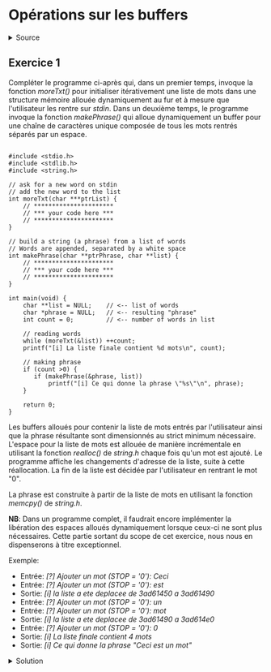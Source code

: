 # Opérations sur les buffers
<details>
<summary>Source</summary>
(...)
</details>

## Exercice 1
Compléter le programme ci-après qui, dans un premier temps, invoque la fonction _moreTxt()_ pour initialiser itérativement une liste de mots dans une structure mémoire allouée dynamiquement au fur et à mesure que l'utilisateur les rentre sur _stdin_. Dans un deuxième temps, le programme invoque la fonction _makePhrase()_ qui alloue dynamiquement un buffer pour une chaîne de caractères unique composée de tous les mots rentrés séparés par un espace.

~~~

#include <stdio.h>
#include <stdlib.h>
#include <string.h>

// ask for a new word on stdin
// add the new word to the list
int moreTxt(char ***ptrList) {
    // **********************
    // *** your code here ***
    // **********************
}

// build a string (a phrase) from a list of words
// Words are appended, separated by a white space
int makePhrase(char **ptrPhrase, char **list) {
    // **********************
    // *** your code here ***
    // **********************
}

int main(void) {
    char **list = NULL;    // <-- list of words
    char *phrase = NULL;   // <-- resulting "phrase"
    int count = 0;         // <-- number of words in list

    // reading words
    while (moreTxt(&list)) ++count;
    printf("[i] La liste finale contient %d mots\n", count);

    // making phrase
    if (count >0) {
       if (makePhrase(&phrase, list))
           printf("[i] Ce qui donne la phrase \"%s\"\n", phrase);
    }

    return 0;
}
~~~

Les buffers alloués pour contenir la liste de mots entrés par l'utilisateur ainsi que la phrase résultante sont dimensionnés au strict minimum nécessaire. L'espace pour la liste de mots est allouée de manière incrémentale en utilisant la fonction _realloc()_ de _string.h_ chaque fois qu'un mot est ajouté. Le programme affiche les changements d'adresse de la liste, suite à cette réallocation. La fin de la liste est décidée par l'utilisateur en rentrant le mot "0".

La phrase est construite à partir de la liste de mots en utilisant la fonction _memcpy()_ de _string.h_.

**NB**: Dans un programme complet, il faudrait encore implémenter la libération des espaces alloués dynamiquement lorsque ceux-ci ne sont plus nécessaires. Cette partie sortant du scope de cet exercice, nous nous en dispenserons à titre exceptionnel.

Exemple:
- Entrée: _[?] Ajouter un mot (STOP = '0'): Ceci_
- Entrée: _[?] Ajouter un mot (STOP = '0'): est_
- Sortie: _[i] la liste a ete deplacee de 3ad61450 a 3ad61490_
- Entrée: _[?] Ajouter un mot (STOP = '0'): un_
- Entrée: _[?] Ajouter un mot (STOP = '0'): mot_
- Sortie: _[i] la liste a ete deplacee de 3ad61490 a 3ad614e0_
- Entrée: _[?] Ajouter un mot (STOP = '0'): 0_
- Sortie: _[i] La liste finale contient 4 mots_
- Sortie: _[i] Ce qui donne la phrase "Ceci est un mot"_

<details>
<summary>Solution</summary>

~~~

#include <stdio.h>
#include <stdlib.h>
#include <string.h>

// ask for a new word on stdin
// add the new word to the list
int moreTxt(char ***ptrList) {
    char word[256];        // word to read on stdin
    char **list = *ptrList;

    // prompting user for new word
	printf("[?] Ajouter un mot (STOP = '0'): ");
    scanf("%255s", word);  // <-- words should not exceed 255 characters

    if (word[0] == '0') return 0; // <-- 0 = stop

    // first time, list shall be created with no content
    if (list == NULL) {
        list = (char **)calloc(1, sizeof list);
        if (list == NULL) return -1;
        *list = NULL;      // first word empty yet
    }

    char **curWord = list; // <-- place to store new word
    int count = 0;         // <-- counting words in list

    // finding end of list
    while (*curWord != NULL) {
        curWord++;
        count++;
    }
    count++;

    // extending list with room for the new word
    //(NULL pointer at end)
    char **old = list;     // <-- backup current list address
    list = realloc(list, (count + 1) * sizeof(*list));
    if (list == NULL) return -1;
    if (list != old) {
        printf("[i] la liste a ete deplacee de %8x a %8x\n", old, list);
        curWord = list + (curWord - old);
    }
    
    // adding word to list
    int ll = strlen (word); // number of characters composing word

    *curWord = (char *)calloc(ll+1, sizeof(char));
    if (*curWord == NULL) return -1;

    strncpy(*curWord, word, ll);

    // setting end of list to NULL
    *(curWord + 1) = NULL;

    // updating pointer to new list
    *ptrList = list;

    return count;          // <-- positive <=> continue
}

// build a string (a phrase) from a list of words
// Words are appended, separated by a white space
int makePhrase(char **ptrPhrase, char **list) {
    int ll = 0;
    char **curWord = list;
    char *phrase = *ptrPhrase;

    // counting characters
    while (*curWord != NULL) {
        ll += strlen(*curWord) + 1;  // +1 for separators between words and '\0' at the end
        curWord++;
    }
    
    // creating the string for the phrase
	phrase = (char *)calloc(ll, sizeof(char));
    if (phrase == NULL) return 0;

    // adding words from the list to the phrase
    curWord = list;
    char *ptr = phrase;
    while (*curWord != NULL) {
        ll = strlen(*curWord);
        memcpy(ptr, *curWord, ll);
        ptr += ll;
        *ptr = ' ';
        ptr++;
        curWord++;
    }
    *(ptr - 1) = '\0';

    // updating pointer to phrase
    *ptrPhrase = phrase;

    return 1;
}

int main(void) {
    char **list = NULL;    // <-- list of words
    char *phrase = NULL;   // <-- resulting "phrase"
    int count = 0;         // <-- number of words in list

    // reading words
    while (moreTxt(&list)) ++count;
    printf("[i] La liste finale contient %d mots\n", count);

    // making phrase
    if (count >0) {
       if (makePhrase(&phrase, list))
           printf("[i] Ce qui donne la phrase \"%s\"\n", phrase);
    }

    return 0;
}

~~~

</details>
